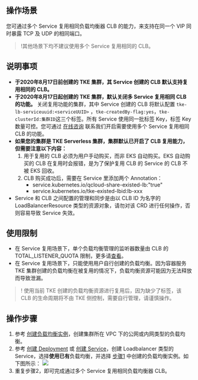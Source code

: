 ## 操作场景
您可通过多个 Service 复用相同负载均衡器 CLB 的能力，来支持在同一个 VIP 同时暴露 TCP 及 UDP 的相同端口。
>!其他场景下均不建议使用多个 Service 复用相同的 CLB。
>



## 说明事项 
- **于2020年8月17日前创建的 TKE 集群，其 Service 创建的 CLB 默认支持复用相同的 CLB。**
- **于2020年8月17日起创建的 TKE 集群，默认关闭多 Service 复用相同 CLB 的功能。**
关闭复用功能的集群，其中 Service 创建的 CLB 将默认配置 `tke-lb-serviceuuid:<serviceUUID>` ，`tke-createdBy-flag:yes`，`tke-clusterId:集群ID`这三个标签。所有 Service 使用同一批标签 Key，标签 Key 数量可控。您可通过 [在线咨询](https://cloud.tencent.com/online-service?from=doc_457) 联系我们开启需要使用多个 Service 复用相同 CLB 的功能。
- **如果您的集群是 TKE Serverless 集群，集群默认已开启了 CLB 复用能力，但需要注意以下内容：**
	1. 用于复用的 CLB 必须为用户手动购买，而非 EKS 自动购买。EKS 自动购买的 CLB 在复用时会报错，是为了保护复用 CLB 的 Service 的 CLB 不被 EKS 回收。
	2. CLB 购买成功后，需要在 Service 里添加两个 Annotation：
		- service.kubernetes.io/qcloud-share-existed-lb:"true"
		- service.kubernetes.io/tke-existed-lbid:lb-xxx
- Service 和 CLB 之间配置的管理和同步是由以 CLB ID 为名字的 LoadBalancerResource 类型的资源对象，请勿对该 CRD 进行任何操作，否则容易导致 Service 失效。


## 使用限制
- 在 Service 复用场景下，单个负载均衡管理的监听器数量由 CLB 的 TOTAL_LISTENER_QUOTA 限制，更多请[查看](https://cloud.tencent.com/document/product/214/47704)。
- 在 Service 复用场景下，只能使用用户自行创建的负载均衡。因为容器服务 TKE 集群创建的负载均衡在被复用的情况下，负载均衡资源可能因为无法释放而导致泄漏。

>! 使用当前 TKE 创建的负载均衡资源进行复用后，因为缺少了标签，该 CLB 的生命周期将不由 TKE 侧控制，需要自行管理，请谨慎操作。


## 操作步骤
1. [](id:Step1)参考 [创建负载均衡实例](https://cloud.tencent.com/document/product/214/6149)，创建集群所在 VPC 下的公网或内网类型的负载均衡。
2. 参考 [创建 Deployment](https://cloud.tencent.com/document/product/457/31705#.E5.88.9B.E5.BB.BA-deployment) 或 [创建 Service](https://cloud.tencent.com/document/product/457/45489#.E5.88.9B.E5.BB.BA-service)，创建 Loadbalancer 类型的 Service，选择**使用已有**负载均衡，并选择 [步骤1](#Step1) 中创建的负载均衡实例。如下图所示：
![](https://main.qcloudimg.com/raw/c2d52ea72c8270b4416cccb4766d5b7b.png)
3. 重复步骤2，即可完成通过多个 Service 复用相同负载均衡器 CLB。
